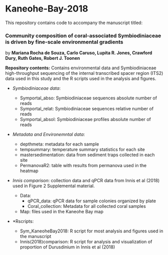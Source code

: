 # Kaneohe-Bay-2018
This repository contains code to accompany the manuscript titled:

### **Community composition of coral-associated Symbiodiniaceae is driven by fine-scale environmental gradients**

by **Mariana Rocha de Souza, Carlo Caruso, Lupita R. Jones, Crawford Dury, Ruth Gates, Robert J. Toonen**

**Repository contents:**
Contains environmental data and Symbiodiniaceae high-throughput sequencing of the internal transcribed spacer region (ITS2) data used in this study and the R scripts used in the analysis and figures. 

* *Symbiodiniaceae data*:
     * Symportal_abso: Symbiodiniaceae sequences absolute number of reads
     * Symportal_relat: Symbiodiniaceae sequences relative number of reads
     * Symportal_absol: Symbiodiniaceae profiles absolute number of reads
     
* *Metadata and Environemntal data*: 
     * depthmeta: metadata for each sample
     * tempsummary: temperature summary statistics for each site
     * mastersedimentation: data from sediment traps collected in each site
     * PermanovaR2: table with results from permanova used in the heatmap
     
* *Innis comparison*: collection data and qPCR data from Innis et al (2018) used in Figure 2 Supplemental material. 
     * Data: 
        * qPCR_data: qPCR data for sample colonies organized by plate
        * Coral_collection: Metadata for all collected coral samples
     * Map: files used in the Kaneohe Bay map

* *Rscripts:
     * Sym_KaneoheBay2018: R script for most analysis and figures used in the manuscript
     * Innis(2018)comparison: R script for analysis and visualization of proportion of Durusdinium in Innis et al (2018)
     





